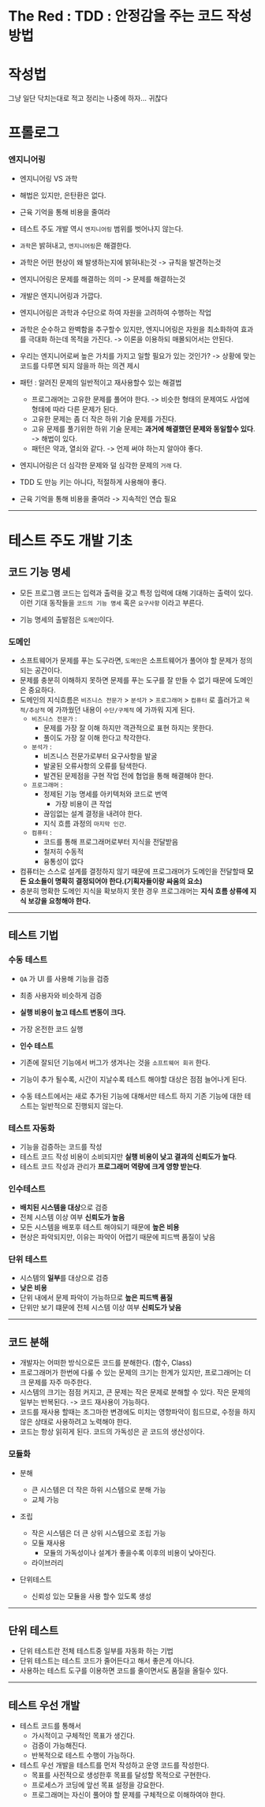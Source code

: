 #  The Red : TDD : 안정감을 주는 코드 작성 방법

# 작성법

그냥 일단 닥치는대로 적고 정리는 나중에 하자... 귀찮다



# 프롤로그

### 엔지니어링

* 엔지니어링 VS 과학



* 해법은 있지만, 은탄환은 없다.



* 근육 기억을 통해 비용을 줄여라





* 테스트 주도 개발 역시 `엔지니어링` 범위를 벗어나지 않는다.
* `과학`은 밝혀내고, `엔지니어링`은 해결한다.
* 과학은 어떤 현상이 왜 발생하는지에 밝혀내는것 -> 규칙을 발견하는것
* 엔지니어링은 문제를 해결하는 의미 -> 문제를 해결하는것
* 개발은 엔지니어링과 가깝다.
* 엔지니어링은 과학과 수단으로 하여 자원을 고려하여 수행하는  작업
* 과학은 순수하고 완벽함을 추구할수 있지만, 엔지니어링은 자원을 최소화하여 효과를 극대화 하는데 목적을 가진다. -> 이론을 이용하되 매몰되어서는 안된다.
* 우리는 엔지니어로써 높은 가치를 가지고 일할 필요가 있는 것인가? -> 상황에 맞는 코드를 다루면 되지 않을까 하는 의견 제시



* 패턴 : 알려진 문제의 일반적이고 재사용할수 있는 해결법
  * 프로그래머는 고유한 문제를 풀어야 한다. -> 비슷한 형태의 문제여도 사업에 형태에 따라 다른 문제가 된다.
  * 고유한 문제는 좀 더 작은 하위 기술 문제를 가진다. 
  * 고유 문제를 풀기위한 하위 기술 문제는 **과거에 해결했던 문제와 동일할수 있다**. -> 해법이 있다.
  * 패턴은 약과, 열쇠와 같다. -> 언제 써야 하는지 알아야 좋다.



* 엔지니어링은 더 심각한 문제와 덜 심각한 문제의 `거래` 다.

* TDD 도 만능 키는 아니다, 적절하게 사용해야 좋다.



* 근육 기억을 통해 비용을 줄여라 -> 지속적인 연습 필요



---



# 테스트 주도 개발 기초

## 코드 기능 명세

* 모든 프로그램 코드는 입력과 출력을 갖고 특정 입력에 대해 기대하는 출력이 있다. 이런 기대 동작들을 `코드의 기능 명세` 혹은 `요구사항` 이라고 부른다.

* 기능 명세의 출발점은 `도메인`이다.

### 도메인

* 소프트웨어가 문제를 푸는 도구라면, `도메인`은 소프트웨어가 풀어야 할 문제가 정의되는 공간이다.
* 문제를 충분히 이해하지 못하면 문제를 푸는 도구를 잘 만들 수 없기 때문에 도메인은 중요하다.
* 도메인의 지식흐름은 `비즈니스 전문가` > `분석가` > `프로그래머` > `컴퓨터` 로 흘러가고 `목적/추상적` 에 가까웠던 내용이 `수단/구체적` 에 가까워 지게 된다.
  * `비즈니스 전문가` : 
    * 문제를 가장 잘 이해 하지만 객관적으로 표현 하지는 못한다.
    * 풀이도 가장 잘 이해 한다고 착각한다.
  * `분석가` :
    * 비즈니스 전문가로부터 요구사항을 발굴
    * 발굴된 오류사항의 오류를 탐색한다.
    * 발견된 문제점을 구현 작업 전에 협업을 통해 해결해야 한다.
  * `프로그래머` :
    * 정제된 기능 명세를 아키텍처와 코드로 번역
      * 가장 비용이 큰 작업
    * 끊임없는 설계 결정을 내려야 한다.
    * 지식 흐름 과정의 `마지막 인간`.
  * `컴퓨터` :
    * 코드를 통해 프로그래머로부터 지식을 전달받음
    * 철저히 수동적
    * 융통성이 없다
* 컴퓨터는 스스로 설계를 결정하지 않기 때문에 프로그래머가 도메인을 전달할때 **모든 요소들이 명확히 결정되어야 한다.(기획자들이랑 싸움의 요소)**
* 충분히 명확한 도메인 지식을 확보하지 못한 경우 프로그래머는 **지식 흐름 상류에 지식 보강을 요청해야 한다.**



---



## 테스트 기법

### 수동 테스트

* `QA` 가 UI 를 사용해 기능을 검증
* 최종 사용자와 비슷하게 검증
* **실행 비용이 높고 테스트 변동이 크다.**
* 가장 온전한 코드 실행
* **인수 테스트**

* 기존에 잘되던 기능에서 버그가 생겨나는 것을 `소프트웨어 회귀` 한다.

* 기능이 추가 될수록, 시간이 지날수록 테스트 해야할 대상은 점점 늘어나게 된다.
* 수동 테스트에서는 새로 추가된 기능에 대해서만 테스트 하지 기존 기능에 대한 테스트는 일반적으로 진행되지 않는다.



### 테스트 자동화

* 기능을 검증하는 코드를 작성
* 테스트 코드 작성 비용이 소비되지만 **실행 비용이 낮고 결과의 신뢰도가 높다**.
* 테스트 코드 작성과 관리가 **프로그래머 역량에 크게 영향 받는다**.



### 인수테스트

* **배치된 시스템을 대상**으로 검증
* 전체 시스템 이상 여부 **신뢰도가 높음**
* 모든 시스템을 배포후 테스트 해야되기 때문에 **높은 비용**
* 현상은 파악되지만, 이유는 파악이 어렵기 때문에 피드백 품질이 낮음



### 단위 테스트

* 시스템의 **일부**를 대상으로 검증
* **낮은 비용**
* 단위 내에서 문제 파악이 가능하므로 **높은 피드백 품질**
* 단위만 보기 떄문에 전체 시스템 이상 여부 **신뢰도가 낮음**



---



## 코드 분해

* 개발자는 어떠한 방식으로든 코드를 분해한다. (함수, Class)
* 프로그래머가 한번에 다룰 수 있는 문제의 크기는 한계가 있지만, 프로그래머는 더 크 문제를 자주 마주한다.
* 시스템의 크기는 점점  커지고, 큰 문제는 작은 문제로 분해할 수 있다. 작은 문제의 일부는 반복된다. -> 코드 재사용이 가능하다.
* 코드를 재사용 할때는 조그마한 변경에도 미치는 영향파악이 힘드므로, 수정을 하지 않은 상태로 사용하려고 노력해야 한다.
* 코드는 항상 읽히게 된다. 코드의 가독성은 곧 코드의 생산성이다.

### 모듈화

* 분해 
  * 큰 시스템은 더 작은 하위 시스템으로 분해 가능
  * 교체 가능
* 조립
  * 작은 시스템은 더 큰 상위 시스템으로 조립 가능
  * 모듈 재사용
    * 모듈의 가독성이나 설계가 좋을수록 이후의 비용이 낮아진다.
  * 라이브러리

* 단위테스트
  * 신뢰성 있는 모듈을 사용 할수 있도록 생성



---



## 단위 테스트

* 단위 테스트란 전체 테스트중 일부를 자동화 하는 기법
* 단위 테스트는 테스트 코드가 줄어든다고 해서 좋은게 아니다.
* 사용하는 테스트 도구를 이용하면 코드를 줄이면서도 품질을 올릴수 있다.



---



## 테스트 우선 개발

* 테스트 코드를 통해서
  * 가시적이고 구체적인 목표가 생긴다.
  * 검증이 가능해진다.
  * 반복적으로 테스트 수행이 가능하다.
* 테스트 우선 개발을 테스트를 먼저 작성하고 운영 코드를 작성한다.
  * 목표를 사전적으로 생성한후 목표를 달성할 목적으로 구현한다.
  * 프로세스가 코딩에 앞선 목표 설정을 강요한다.
  * 프로그래머는 자신이 풀어야 할 문제를 구체적으로 이해하여야 한다.
